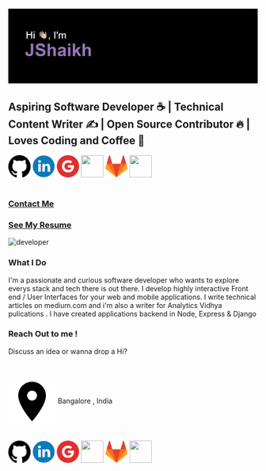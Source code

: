 ![Header](https://github.com/jelonmusk/jelonmusk/blob/master/header.png)
## Aspiring Software Developer :coffee: | Technical Content Writer :writing_hand: |  Open Source Contributor :fire:  | Loves Coding and Coffee :space_invader:    

 <html>
 <div class="contact">
  <a target="_blank" href="https://github.com/jelonmusk"><img src="https://github.com/jelonmusk/jelonmusk/blob/master/github.svg" width="45" height="45" /></a>
  <a target="_blank" href="https://www.linkedin.com/in/juvairiya-fathima-03376b1a4/"><img src="https://github.com/jelonmusk/jelonmusk/blob/master/linkedin.svg" width="45" height="45" /></a>
  <a target="_blank" href="mailto:jelonmusk@gmail.com"><img src="https://github.com/jelonmusk/jelonmusk/blob/master/google.svg" width="45" height="45" /></a>
  <a target="_blank" href="https://medium.com/@jelonmusk"><img src="https://github.com/jelonmusk/jelonmusk/blob/master/medium.svg" width="45" height="45"  /></a>
  <a target="_blank" href="https://gitlab.com/jelonmusk"><img src="https://github.com/jelonmusk/jelonmusk/blob/master/gitlab.svg" width="45" height="45" /></a>
  <a target="_blank" href="https://www.facebook.com/juvairiya.fathima.7509"><img src="https://github.com/jelonmusk/jelonmusk/blob/master/facebook.svg" width="45" height="45"  /></a>
  </div>
</html>    
</br>    


### [Contact Me](###-reach-out-to-me)    


### [See My Resume](https://drive.google.com/file/d/1W504_sOJY6LKCv-co0rtlCORkO6OaqF3/view?usp=sharing)    


<html>
  <div class="container">
  <div class="row">
    <div class="col">
      <img src="https://github.com/jelonmusk/jelonmusk/blob/master/female developer 2-01.jpg" class="card-img" width="350" height="350"  alt="developer" />
    </div>
    <div class="col">
          <h3 class="card-title">What I Do</h3>
            <p class="card-text">I'm a passionate and curious software developer who wants to explore everys stack and tech there is out there. 
                                I  develop highly interactive Front end / User Interfaces for your web and mobile applications.
                                 I write technical articles on medium.com and i'm also a writer for Analytics Vidhya pulications .
                                  I have created applications backend in Node, Express & Django</p>
    </div>
  </div>
 </div>  
</html    
 
 
 

<!--
**jelonmusk/jelonmusk** is a ✨ _special_ ✨ repository because its `README.md` (this file) appears on your GitHub profile.

Here are some ideas to get you started:

- 🔭 I’m currently working on ...
- 🌱 I’m currently learning ...
- 👯 I’m looking to collaborate on ...
- 🤔 I’m looking for help with ...
- 💬 Ask me about ...
- 📫 How to reach me: ...
- 😄 Pronouns: ...
- ⚡ Fun fact: ...
-->    


<!--footer--> 
### Reach Out to me !
Discuss an idea or wanna drop a Hi?

<html>
 </br>
  <div class="location">
    <p><img src="https://github.com/jelonmusk/jelonmusk/blob/master/location.svg" style="vertical-align:middle" /> Bangalore , India</p>
  </div>
  </br>
  <div class="contact">
  <a target="_blank" href="https://github.com/jelonmusk"><img src="https://github.com/jelonmusk/jelonmusk/blob/master/github.svg" width="45" height="45" /></a>
  <a target="_blank" href="https://www.linkedin.com/in/juvairiya-fathima-03376b1a4/"><img src="https://github.com/jelonmusk/jelonmusk/blob/master/linkedin.svg" width="45" height="45" /></a>
  <a target="_blank" href="mailto:jelonmusk@gmail.com"><img src="https://github.com/jelonmusk/jelonmusk/blob/master/google.svg" width="45" height="45" /></a>
  <a target="_blank" href="https://medium.com/@jelonmusk"><img src="https://github.com/jelonmusk/jelonmusk/blob/master/medium.svg" width="45" height="45"  /></a>
  <a target="_blank"  href="https://gitlab.com/jelonmusk"><img src="https://github.com/jelonmusk/jelonmusk/blob/master/gitlab.svg" width="45" height="45" /></a>
  <a target="_blank" href="https://www.facebook.com/juvairiya.fathima.7509"><img src="https://github.com/jelonmusk/jelonmusk/blob/master/facebook.svg" width="45" height="45"  /></a>
  </div>
</html>



